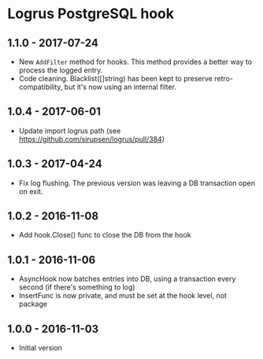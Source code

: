 # Logrus PostgreSQL hook

## 1.1.0 - 2017-07-24

* New `AddFilter` method for hooks. This method provides a better way to process the logged entry.
* Code cleaning. Blacklist([]string) has been kept to preserve retro-compatibility, but it's now using an internal filter.

## 1.0.4 - 2017-06-01

* Update import logrus path (see https://github.com/sirupsen/logrus/pull/384)

## 1.0.3 - 2017-04-24

* Fix log flushing. The previous version was leaving a DB transaction open on exit.

## 1.0.2 - 2016-11-08

* Add hook.Close() func to close the DB from the hook

## 1.0.1 - 2016-11-06

* AsyncHook now batches entries into DB, using a transaction every second (if there's something to log)
* InsertFunc is now private, and must be set at the hook level, not package

## 1.0.0 - 2016-11-03

* Initial version

